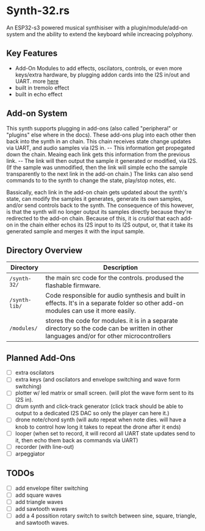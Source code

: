 # Synth-32.rs

An ESP32-s3 powered musical synthisiser with a plugin/module/add-on system and the ability to extend the keyboard while increacing polyphony.

## Key Features

- Add-On Modules to add effects, oscilators, controls, or even more keys/extra hardware, by plugging addon cards into the I2S in/out and UART. more [here](#add-on-system)
- built in tremolo effect
- built in echo effect

## Add-on System

This synth supports plugging in add-ons (also called "peripheral" or "plugins" else where in the docs). These add-ons plug into each other then back into the synth in an chain. This chain receives state change updates via UART, and audio samples via I2S in. -- This information get propegated down the chain. Meaing each link gets this information from the previous link. -- The link will then output the sample it generated or modified, via I2S. (If the sample was unmodified, then the link will simple echo the sample transparently to the next link in the add-on chain.) The links can also send commands to to the synth to change the state, play/stop notes, etc.

Bassically, each link in the add-on chain gets updated about the synth's state, can modify the samples it generates, generate its own samples, and/or send controls back to the synth. The consequence of this however, is that the synth will no longer output its samples directly because they're redirected to the add-on chain. Because of this, it is _crutial_ that each add-on in the chain either echos its I2S input to its I2S output, or, that it take its generated sample and merges it with the input sample.

## Directory Overview

| **Directory** | **Description**                                                                                                                            |
| ------------- | ------------------------------------------------------------------------------------------------------------------------------------------ |
| `/synth-32/`  | the main src code for the controls. prodused the flashable firmware.                                                                       |
| `/synth-lib/` | Code responsible for audio synthesis and built in effects. It's in a separate folder so other add-on modules can use it more easily.       |
| `/modules/`   | stores the code for modules. it is in a separate directory so the code can be written in other languages and/or for other microcontrollers |

## Planned Add-Ons

- [ ] extra oscilators
- [ ] extra keys (and oscilators and envelope switching and wave form switching)
- [ ] plotter w/ led matrix or small screen. (will plot the wave form sent to its I2S in).
- [ ] drum synth and click-track generator (click track should be able to output to a dedicated I2S DAC so only the player can here it.)
- [ ] drone note/chord synth (will auto repeat when note dies. will have a knob to control how long it takes to repeat the drone after it ends)
- [ ] looper (when set to record, it will record all UART state updates send to it, then echo them back as commands via UART)
- [ ] recorder (with line-out)
- [ ] arpeggiator

## TODOs

- [ ] add envelope filter switching
- [ ] add square waves
- [ ] add triangle waves
- [ ] add sawtooth waves
- [ ] add a 4 possition rotary switch to switch between sine, square, triangle, and sawtooth waves.
